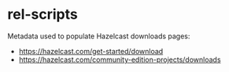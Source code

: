 # rel-scripts

Metadata used to populate Hazelcast downloads pages:
- https://hazelcast.com/get-started/download
- https://hazelcast.com/community-edition-projects/downloads
